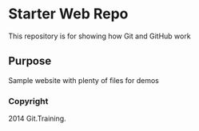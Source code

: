 # Starter Web Repo

This repository is for showing how Git and GitHub work

## Purpose

Sample website with plenty of files for demos


### Copyright

2014 Git.Training.
